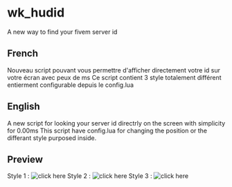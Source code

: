 # wk_hudid
A new way to find your fivem server id

## French

Nouveau script pouvant vous permettre d'afficher directement votre id sur votre écran avec peux de ms
Ce script contient 3 style totalement différent entierment configurable depuis le config.lua

## English

A new script for looking your server id directrly on the screen with simplicity for 0.00ms
This script have config.lua for changing the position or the differant style purposed inside.


## Preview

Style 1 : ![click here](http://image.noelshack.com/fichiers/2022/19/4/1652358416-style1.jpg)
Style 2 : ![click here](http://image.noelshack.com/fichiers/2022/19/4/1652358513-style2.jpg)
Style 3 : ![click here](http://image.noelshack.com/fichiers/2022/19/4/1652358640-style3.jpg)
